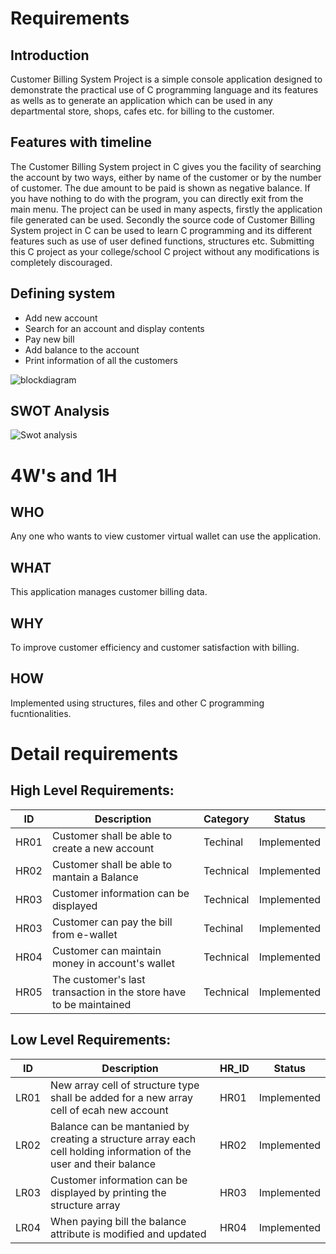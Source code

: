 # Requirements

## Introduction
Customer Billing System Project is a simple console application designed to demonstrate the practical use of C programming language and its features as wells as to generate an application which can be used in any departmental store, shops, cafes etc. for billing to the customer.

## Features with timeline
The Customer Billing System project in C gives you the facility of searching the account by two ways, either by name of the customer or by the number of customer. The due amount to be paid is shown as negative balance. If you have nothing to do with the program, you can directly exit from the main menu. 
The project can be used in many aspects, firstly the application file generated can be used. Secondly the source code of Customer Billing System project in C can be used to learn C programming and its different features such as use of user defined functions, structures etc. Submitting this C project as your college/school C project without any modifications is completely discouraged.

## Defining system 
* Add new account
* Search for an account and display contents
* Pay new bill
* Add balance to the account
* Print information of all the customers

![blockdiagram](https://user-images.githubusercontent.com/91197757/160225566-e11e171e-5313-4a27-a250-0b828287a550.PNG)

## SWOT Analysis
![Swot analysis](https://user-images.githubusercontent.com/91197757/160225744-521da36c-6b8c-4a0a-9815-9f68e6ea5d9a.PNG)

# 4W's and 1H

## WHO
Any one who wants to view customer virtual wallet can use the application.

## WHAT
This application manages customer billing data.

## WHY
To improve customer efficiency and customer satisfaction with billing.

## HOW 
Implemented using structures, files and other C programming fucntionalities.

# Detail requirements

## High Level Requirements:
|ID   | Description  | Category  | Status  |
| --- | ------------ | --------- | ------- |
| HR01| Customer shall be able to create a new account | Techinal | Implemented |
| HR02| Customer shall be able to mantain a Balance | Technical | Implemented |
| HR03| Customer information can be displayed| Technical | Implemented |
| HR03| Customer can pay the bill from e-wallet | Techinal | Implemented |
| HR04| Customer can maintain money in account's wallet| Technical| Implemented |
| HR05| The customer's last transaction in the store have to be maintained| Technical | Implemented |

## Low Level Requirements:
|ID | Description | HR_ID | Status|
|---|-------------|--------|-------|
|LR01| New array cell of structure type shall be added for a new array cell of ecah new account | HR01 | Implemented|
|LR02| Balance can be mantanied by creating a structure array each cell holding information of the user and their balance| HR02| Implemented |
|LR03| Customer information can be displayed by printing the structure array| HR03| Implemented |
|LR04| When paying bill the balance attribute is modified and updated| HR04| Implemented |

